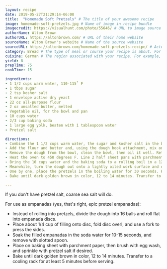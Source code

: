 ```yaml
---
layout: recipe
date: 2019-05-27T21:29:14-06:00
title:  "Homemade Soft Pretzels" # The title of your awesome recipe
image: homemade-soft-pretzels.jpg # Name of image in recipe bundle
imagecredit: https://visualhunt.com/photo/55646/ # URL to image source page, website, or creator
authorName: Alton Brown
authorURL: https://altonbrown.com/ # URL of their home website
sourceName: Alton Brown's website # Name of the source website
sourceURL: https://altonbrown.com/homemade-soft-pretzels-recipe/ # Actual URL of the recipe itself
category: Bread # The type of meal or course your recipe is about. For example: "dinner", "entree", or "dessert".
cuisine: German # The region associated with your recipe. For example, "French", Mediterranean", or "American".
yield: 8
prepTime: 75
cookTime: 15

ingredients:
- 1 1/2 cups warm water, 110-115˚ F
- 1 tbps sugar
- 2 tsp kosher salt
- 1 envelope active dry yeast
- 22 oz all-purpose flour
- 2 oz unsalted butter, melted
- Vegetable oil, for the bowl and pan
- 10 cups water
- 2/3 cup baking soda
- 1 large egg yolk, beaten with 1 tablespoon water
- Pretzel salt

directions:
- Combine the 1 1/2 cups warm water, the sugar and kosher salt in the bowl of a stand mixer and sprinkle the yeast on top. Set aside for 5 minutes, or until the mixture foams.
- Add the flour and butter and, using the dough hook attachment, mix on low speed until well combined. Change to medium speed and knead until the dough is smooth and pulls away from the side of the bowl, 4 to 5 minutes.
- Remove the dough from the bowl, clean the bowl, then oil it well. Return the dough to the bowl, cover with plastic wrap, and set aside in a warm place for 50 to 55 minutes, or until the dough has doubled in size.
- Heat the oven to 450 degrees F. Line 2 half sheet pans with parchment paper and lightly brush with oil. Set aside.
- Bring the 10 cups water and the baking soda to a rolling boil in a 12-inch straight-sided saute pan or a roasting pan (something wide and shallow is best).
- Meanwhile, turn the dough out onto a lightly oiled work surface and divide into 8 equal pieces. Roll out each piece of dough into a 24-inch rope. Make a U-shape with the rope, and, holding the ends of the rope, cross them over each other and press onto the bottom of the U in order to form the shape of a pretzel. Place on a half sheet pan. Repeat with the remaining pieces of dough.
- One by one, place the pretzels in the boiling water for 30 seconds. Remove them from the water using a large flat spatula. Return them to the sheet pans, brush the top of each pretzel with the beaten egg yolk and water mixture, and sprinkle with pretzel salt.
- Bake until dark golden brown in color, 12 to 14 minutes. Transfer to a cooling rack for at least 5 minutes before serving.

---
```


If you don't have pretzel salt, coarse sea salt will do.

For use as empanadas (yes, that's right, epic pretzel empanadas):

- Instead of rolling into pretzels, divide the dough into 16 balls and roll flat into empanada discs.
- Place about 1/4 cup of filling onto disc, fold disc overl, and use a fork to press the sides.
- Soak the filled empanadas in the soda water for 10-15 seconds, and remove with slotted spoon.
- Place on baking sheet with parchment paper, then brush with egg wash, and sprinkle with pretzel salt if desired.
- Bake until dark golden brown in color, 12 to 14 minutes. Transfer to a cooling rack for at least 5 minutes before serving.
